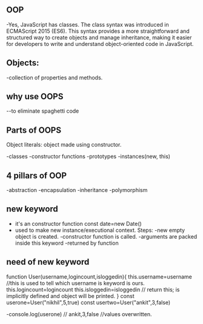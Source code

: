 ## OOP
-Yes, JavaScript has classes. The class syntax was introduced in ECMAScript 2015 (ES6). This syntax provides a more straightforward and structured way to create objects and manage inheritance, making it easier for developers to write and understand object-oriented code in JavaScript.

## Objects:
-collection of properties and methods.

## why use OOPS
--to eliminate spaghetti code

## Parts of OOPS
Object literals: object made using constructor.

-classes
-constructor functions
-prototypes
-instances(new, this)

## 4 pillars of OOP
-abstraction
-encapsulation
-inheritance
-polymorphism

## new keyword
- it's an constructor function
const date=new Date()
- used to make new instance/executional context.
Steps:
-new empty object is created.
-constructor function is called.
-arguments are packed inside this keyword
-returned by function

## need of new keyword
function User(username,logincount,isloggedin){
    this.username=username          //this is used to tell which username is keyword is ours.
    this.logincount=logincount
    this.isloggedin=isloggedin    // return this; is implicitly defined and object will be printed.
}
const userone=User("nikhil",5,true)
const usertwo=User("ankit",3,false)

-console.log(userone)   // ankit,3,false //values overwritten.